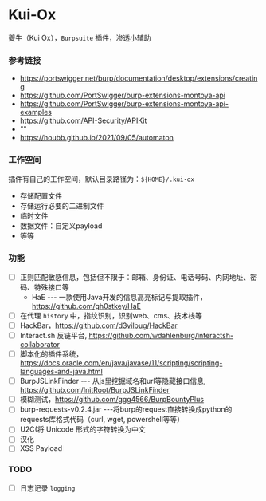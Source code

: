 # Kui-Ox

夔牛（Kui Ox），`Burpsuite` 插件，渗透小辅助

### 参考链接

- https://portswigger.net/burp/documentation/desktop/extensions/creating
- https://github.com/PortSwigger/burp-extensions-montoya-api
- https://github.com/PortSwigger/burp-extensions-montoya-api-examples
- https://github.com/API-Security/APIKit
- ""
- https://houbb.github.io/2021/09/05/automaton

### 工作空间

插件有自己的工作空间，默认目录路径为：`${HOME}/.kui-ox`

- 存储配置文件
- 存储运行必要的二进制文件
- 临时文件
- 数据文件：自定义payload
- 等等

### 功能

- [ ] 正则匹配敏感信息，包括但不限于：邮箱、身份证、电话号码、内网地址、密码、特殊接口等
    - HaE --- 一款使用Java开发的信息高亮标记与提取插件，https://github.com/gh0stkey/HaE
- [ ] 在代理 `history` 中，指纹识别，识别web、cms、技术栈等
- [ ] HackBar，https://github.com/d3vilbug/HackBar
- [ ] Interact.sh 反链平台, https://github.com/wdahlenburg/interactsh-collaborator
- [ ] 脚本化的插件系统，https://docs.oracle.com/en/java/javase/11/scripting/scripting-languages-and-java.html
- [ ] BurpJSLinkFinder --- 从js里挖掘域名和url等隐藏接口信息, https://github.com/InitRoot/BurpJSLinkFinder
- [ ] 模糊测试，https://github.com/ggg4566/BurpBountyPlus
- [ ] burp-requests-v0.2.4.jar ---将burp的request直接转换成python的requests库格式代码（curl, wget, powershell等等）
- [ ] U2C(将 Unicode 形式的字符转换为中文
- [ ] 汉化
- [ ] XSS Payload

### TODO

- [ ] 日志记录 `logging`
